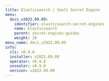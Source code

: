 ```yaml
---
title: Elasticsearch | Vault Secret Engine
menu:
  docs_v2022.09.09:
    identifier: elasticsearch-secret-engines
    name: Elasticsearch
    parent: secret-engines-guides
    weight: 20
menu_name: docs_v2022.09.09
info:
  cli: v0.9.0
  installer: v2022.09.09
  operator: v0.9.0
  unsealer: v0.9.0
  version: v2022.09.09
---
```



